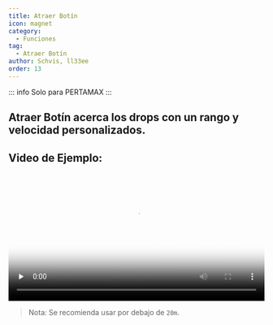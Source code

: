 ```yaml
---
title: Atraer Botín
icon: magnet
category:
  - Funciones
tag:
  - Atraer Botín
author: Schvis, ll33ee
order: 13
---
```

::: info Solo para PERTAMAX
:::
## Atraer Botín acerca los drops con un rango y velocidad personalizados.

## Video de Ejemplo:

<video controls preload="none" width="100%" poster="https://nextcloud.atruicardona.xyz/s/iTnSNmWWgqApwLr/preview"><source src="https://nextcloud.atruicardona.xyz/s/iTnSNmWWgqApwLr/download" type="video/mp4"></video>

> Nota: Se recomienda usar por debajo de `20m`.
